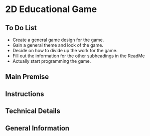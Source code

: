<h1>2D Educational Game </h1>

<h2>To Do List</h2>
<ul>
<li>Create a general game design for the game.</li>
<li>Gain a general theme and look of the game.</li>
<li>Decide on how to divide up the work for the game.</li>
<li>Fill out the information for the other subheadings in the ReadMe</li>
<li>Actually start programming the game.</li>
</ul>


<h2>Main Premise</h2>

<h2>Instructions</h2>

<h2>Technical Details</h2>

<h2>General Information</h2>

